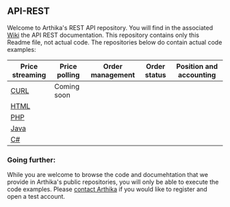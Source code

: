 ## API-REST
Welcome to Arthika's REST API repository.
You will find in the associated [Wiki](https://github.com/Arthika/API-REST/wiki)
 the API REST documentation.
This repository contains only this Readme file, not actual code.
The repositories below do contain actual code examples:

| Price streaming  | Price polling | Order management | Order status | Position and accounting |
| ------------- | ------------- |-------------| ------------- | ------------- |
| [CURL](https://github.com/Arthika/Price-Streaming-Curl)  | Coming soon  | | | |
| [HTML](https://github.com/Arthika/Price-Streaming-html)  |   | | | |
| [PHP](https://github.com/Arthika/Price-Streaming-Php)  |   | | | |
| [Java](https://github.com/Arthika/Price-Streaming-Java)  |   | | | |
| [C#](https://github.com/Arthika/Price-Streaming-C-)  |   | | | |

### Going further: 
While you are welcome to browse the code and documehtation that we provide in Arthika's public repositories, you will only be able to execute the code examples. Please [contact Arthika](http://www.arthikatrading.com/contact/) if you would like to register and open a test account. 
